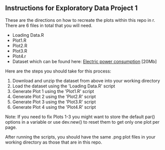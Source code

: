 ## Instructions for Exploratory Data Project 1

These are the directions on how to recreate the plots within this repo in r. There are 6 files in total that you will need.

* Loading Data.R
* Plot1.R
* Plot2.R
* Plot3.R
* Plot4.r
* Dataset which can be found here: <a href="https://d396qusza40orc.cloudfront.net/exdata%2Fdata%2Fhousehold_power_consumption.zip">Electric power consumption</a> [20Mb]

Here are the steps you should take for this process:

1. Download and unzip the dataset from above into your working directory
2. Load the dataset using the 'Loading Data.R' script
3. Generate Plot 1 using the 'Plot1.R' script
4. Generate Plot 2 using the 'Plot2.R' script
5. Generate Plot 3 using the 'Plot3.R' script
6. Generate Plot 4 using the 'Plot4.R' script

Note: If you need to fix Plots 1-3 you might want to store the default par() options in a variable or use dev.new() to reset them to get only one plot per page.

After running the scripts, you should have the same .png plot files in your working directory as those that are in this repo.